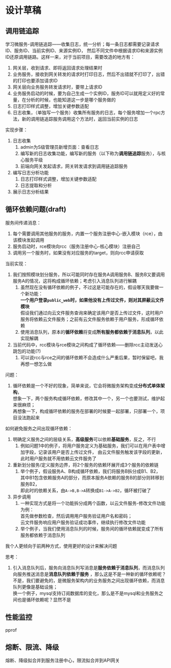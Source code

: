 # 设计草稿

## 调用链追踪

学习微服务-调用链追踪——收集日志，统一分析；每一条日志都需要记录请求ID、服务ID、当前实例ID、来源实例ID，
然后不同文件中根据请求ID和来源实例ID还原调用链路。这样一来，对于当前项目，需要改造的地方有：

1. 网关层，收到请求、即将返回请求处理结果时
2. 业务服务，接收到网关转发的请求时打印日志，然后不出错就不打印了，出错的打印也要添加请求ID
3. 网关层向业务服务转发请求时，要带上请求ID
4. 业务服务启动的时候，要为自己生成一个实例ID，服务ID可以就用定义好的常量，在分析的时候，也能知道这一步是哪个服务做的
5. 日志打印样式调整，增加关键参数适配
6. 日志收集，（单独写一个服务）收集所有服务的日志，每个服务增加一个rpc方法，新的调用链追踪服务调用这个方法时，返回当前实例的日志

实现步骤：

1. 日志收集
    1. admin为S级管理员新增页面：查看日志
    2. 编写新的日志收集功能，编写新的服务（以下称为**调用链追踪**服务），与核心服务平级
    3. 前端向网关发起请求，网关转发请求到调用链追踪服务
2. 编写日志分析功能
    1. 日志打印样式调整，增加关键参数适配
    2. 日志提取和分析
3. 展示日志分析结果

## 循环依赖问题(draft)

服务间传递消息：

1. 每个需要调用其他服务的服务，内置一个服务注册中心-嵌入模块（rce），由该模块发起调用
2. 服务启动时，rce模块向rcc（服务注册中心-核心模块）注册自己
3. 调用另一个服务时，如果没有对应服务的target，则向rcc申请获取

当前实现：

1. 我们按照模块划分服务，所以可能同时存在服务A调用服务B、服务B又要调用服务A的情况，这将构成循环依赖；考虑引入消息队列进行解耦
    1. 虽然现在没有循环依赖的例子，不过这是可能存在的，假设哪天我要做一个新功能：  
       **一个用户登录`public_web`时，如果他没有上传过文件，则对其屏蔽云文件模块**  
       假设我们通过向云文件服务查询来确定该用户是否上传过文件，这时用户服务将依赖云文件服务；之前有云文件服务依赖于用户服务，形成循环依赖
    2. 使用消息队列，原本的**循环依赖**将变成**所有服务都依赖于消息队列**，以此实现解耦
2. 当前代码中，rcc模块与rce模块之间构成了循环依赖——删除rcc主动发送心跳包的功能(?)
    1. 可以说rcc与rce之间的循环依赖不会造成什么严重后果，暂时保留吧，我再想一想怎么做

问题：

1. 循环依赖是一个不好的现象，简单来说，它会将微服务架构变成**分布式单体架构**，  
   想象一下，两个服务构成循环依赖，修改其中一个，另一个也要测试，维护起来很麻烦；  
   再想象一下，构成循环依赖的服务在部署的时候要一起部署，只部署一个，项目没法跑起来

如何避免服务之间出现循环依赖：

1. 明确定义服务之间的层级关系，**高级服务**可以依赖**基础服务**，反之，不行
    1. 例如问题1中的例子，将用户服务定义为基础服务，我们可以在用户表中增加字段，记录该用户是否上传过文件，
       由云文件服务触发该字段的更新，此时用户服务就不用依赖云文件服务了
2. 重新划分服务/定义服务边界，将2个服务的依赖环展开成3个服务的依赖链
    1. 举个例子，假设服务A、B构成循环依赖，我们将服务B拆分成B1、B2，  
       其中B1包含依赖服务A的部分，而原本服务A依赖的服务B的部分则转移到服务B2，  
       即此时的依赖关系，由`A->B,B->A`转换成`B1->A->B2`，循环被打破了
3. 异步调用
    1. 一种实现方式是将一个功能拆分成两个函数，以云文件服务-修改文件功能为例：  
       首先做参数检查，然后调用用户服务验证用户名和密码；  
       云文件服务响应用户服务验证成功事件，继续执行修改文件功能
    2. 举个例子，当我们使用消息队列的时候，服务间的循环依赖就变成了所有服务都依赖于消息队列

我个人更倾向于前两种方式，使用更好的设计来解决问题

思考：

1. 引入消息队列后，服务向消息队列写消息是**服务依赖于消息队列**，而消息队列向服务推送消息是**消息队列依赖于服务**
   ，那么这是不是一种新的循环依赖呢？
   不是，我们要避免的，是微服务架构内的业务服务之间出现循环依赖，而消息队列更像是基础设施；  
   换一个例子，mysql支持订阅数据库的变化，那么是不是mysql和业务服务之间也是循环依赖呢？显然不是

## 性能监控

pprof

## 熔断、限流、降级

熔断、降级拟合并到服务注册中心，限流拟合并到API网关
